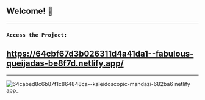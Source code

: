 ## Welcome! 👋
--------------------------------------------------------------------------

### `Access the Project:`

## https://64cbf67d3b026311d4a41da1--fabulous-queijadas-be8f7d.netlify.app/

--------------------------------------------------------------------------

![64cabed8c6b87f1c864848ca--kaleidoscopic-mandazi-682ba6 netlify app_](https://github.com/gustavodocarmokamitani/pokedex-react-typescript-axiosAPI/assets/26381791/2e8d2cb7-761b-4be4-8857-574940a87894)
